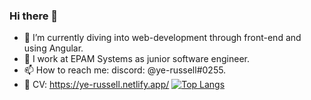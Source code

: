 ### Hi there 👋
- 🌱 I’m currently diving into web-development through front-end and using Angular.
- 🤔 I work at EPAM Systems as junior software engineer.
- 📫 How to reach me: discord: @ye-russell#0255.
- 🔧 CV: https://ye-russell.netlify.app/
[![Top Langs](https://github-readme-stats.vercel.app/api/top-langs/?username=ye-russell&layout=compact)](https://github.com/anuraghazra/github-readme-stats)

<!--
**ye-russell/ye-russell** is a ✨ _special_ ✨ repository because its `README.md` (this file) appears on your GitHub profile.
-->
